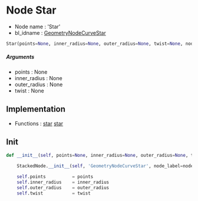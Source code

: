 # Node Star

- Node name : 'Star'
- bl_idname : [GeometryNodeCurveStar](https://docs.blender.org/api/current/bpy.types.GeometryNodeCurveStar.html)


``` python
Star(points=None, inner_radius=None, outer_radius=None, twist=None, node_label=None, node_color=None)
```
##### Arguments

- points : None
- inner_radius : None
- outer_radius : None
- twist : None

## Implementation

- Functions : [star](/docs/GeoNodes/GeoNodesTree.md#star) [star](/docs/GeoNodes/GeoNodesTree.md#star)

## Init

``` python
def __init__(self, points=None, inner_radius=None, outer_radius=None, twist=None, node_label=None, node_color=None):

    StackedNode.__init__(self, 'GeometryNodeCurveStar', node_label=node_label, node_color=node_color)

    self.points          = points
    self.inner_radius    = inner_radius
    self.outer_radius    = outer_radius
    self.twist           = twist
```
